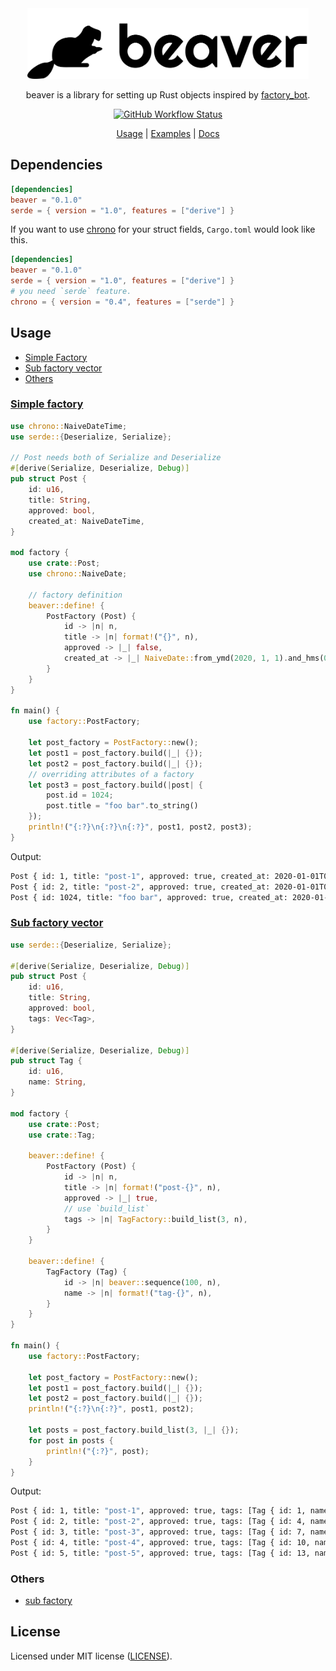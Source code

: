 <div align="center">
 <img src="./resources/logo.png" width=450 height=auto>

 beaver is a library for setting up Rust objects inspired by [factory_bot](https://github.com/thoughtbot/factory_bot).

 [![GitHub Workflow Status](https://img.shields.io/github/workflow/status/TaKO8Ki/beaver/CI/master)](https://github.com/TaKO8Ki/beaver/actions)

 [Usage](#Usage) | [Examples](./examples) | [Docs](https://docs.rs/beaver)

</div>

## Dependencies

```toml
[dependencies]
beaver = "0.1.0"
serde = { version = "1.0", features = ["derive"] }
```

If you want to use [chrono](https://docs.rs/chrono/) for your struct fields, `Cargo.toml` would look like this. 

```toml
[dependencies]
beaver = "0.1.0"
serde = { version = "1.0", features = ["derive"] }
# you need `serde` feature.
chrono = { version = "0.4", features = ["serde"] }
```

## Usage

- [Simple Factory](#simple-factory)
- [Sub factory vector](#sub-factory-vector)
- [Others](#others)

### [Simple factory](examples/simple.rs)

```rust
use chrono::NaiveDateTime;
use serde::{Deserialize, Serialize};

// Post needs both of Serialize and Deserialize
#[derive(Serialize, Deserialize, Debug)]
pub struct Post {
    id: u16,
    title: String,
    approved: bool,
    created_at: NaiveDateTime,
}

mod factory {
    use crate::Post;
    use chrono::NaiveDate;

    // factory definition
    beaver::define! {
        PostFactory (Post) {
            id -> |n| n,
            title -> |n| format!("{}", n),
            approved -> |_| false,
            created_at -> |_| NaiveDate::from_ymd(2020, 1, 1).and_hms(0, 0, 0),
        }
    }
}

fn main() {
    use factory::PostFactory;

    let post_factory = PostFactory::new();
    let post1 = post_factory.build(|_| {});
    let post2 = post_factory.build(|_| {});
    // overriding attributes of a factory
    let post3 = post_factory.build(|post| {
        post.id = 1024;
        post.title = "foo bar".to_string()
    });
    println!("{:?}\n{:?}\n{:?}", post1, post2, post3);
}
```

Output:

```sh
Post { id: 1, title: "post-1", approved: true, created_at: 2020-01-01T00:00:00 }
Post { id: 2, title: "post-2", approved: true, created_at: 2020-01-01T00:00:00 }
Post { id: 1024, title: "foo bar", approved: true, created_at: 2020-01-01T00:00:00 }
```

### [Sub factory vector](examples/sub_factory_vector.rs)

```rust
use serde::{Deserialize, Serialize};

#[derive(Serialize, Deserialize, Debug)]
pub struct Post {
    id: u16,
    title: String,
    approved: bool,
    tags: Vec<Tag>,
}

#[derive(Serialize, Deserialize, Debug)]
pub struct Tag {
    id: u16,
    name: String,
}

mod factory {
    use crate::Post;
    use crate::Tag;

    beaver::define! {
        PostFactory (Post) {
            id -> |n| n,
            title -> |n| format!("post-{}", n),
            approved -> |_| true,
            // use `build_list`
            tags -> |n| TagFactory::build_list(3, n),
        }
    }

    beaver::define! {
        TagFactory (Tag) {
            id -> |n| beaver::sequence(100, n),
            name -> |n| format!("tag-{}", n),
        }
    }
}

fn main() {
    use factory::PostFactory;

    let post_factory = PostFactory::new();
    let post1 = post_factory.build(|_| {});
    let post2 = post_factory.build(|_| {});
    println!("{:?}\n{:?}", post1, post2);

    let posts = post_factory.build_list(3, |_| {});
    for post in posts {
        println!("{:?}", post);
    }
}
```

Output:

```sh
Post { id: 1, title: "post-1", approved: true, tags: [Tag { id: 1, name: "tag-1" }, Tag { id: 2, name: "tag-2" }, Tag { id: 3, name: "tag-3" }] }
Post { id: 2, title: "post-2", approved: true, tags: [Tag { id: 4, name: "tag-4" }, Tag { id: 5, name: "tag-5" }, Tag { id: 6, name: "tag-6" }] }
Post { id: 3, title: "post-3", approved: true, tags: [Tag { id: 7, name: "tag-7" }, Tag { id: 8, name: "tag-8" }, Tag { id: 9, name: "tag-9" }] }
Post { id: 4, title: "post-4", approved: true, tags: [Tag { id: 10, name: "tag-10" }, Tag { id: 11, name: "tag-11" }, Tag { id: 12, name: "tag-12" }] }
Post { id: 5, title: "post-5", approved: true, tags: [Tag { id: 13, name: "tag-13" }, Tag { id: 14, name: "tag-14" }, Tag { id: 15, name: "tag-15" }] }
```

### Others

- [sub factory](examples/sub_factory.rs)

## License

Licensed under MIT license ([LICENSE](LICENSE)).
